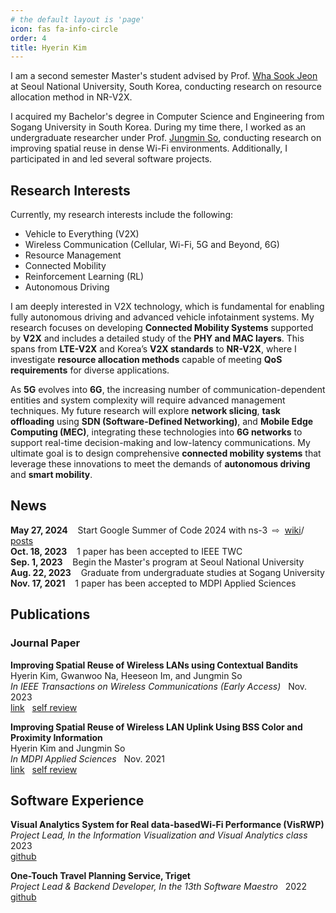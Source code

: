 ```yaml
---
# the default layout is 'page'
icon: fas fa-info-circle
order: 4
title: Hyerin Kim
---
```


<!-- > Add Markdown syntax content to file `_tabs/about.md`{: .filepath } and it will show up on this page.
{: .prompt-tip } -->

<!-- **Currently Working on** | Mobile Computing & Communication Lab. in Seoul National University -->


I am a second semester Master's student advised by Prof. [Wha Sook Jeon] at Seoul National University, South Korea, conducting research on resource allocation method in NR-V2X.  

I acquired my Bachelor's degree in Computer Science and Engineering from Sogang University in South Korea. During my time there, I worked as an undergraduate researcher under Prof. [Jungmin So], conducting research on improving spatial reuse in dense Wi-Fi environments. Additionally, I participated in and led several software projects.

## Research Interests

Currently, my research interests include the following:

- Vehicle to Everything (V2X)  
- Wireless Communication (Cellular, Wi-Fi, 5G and Beyond, 6G)  
- Resource Management  
- Connected Mobility  
- Reinforcement Learning (RL)  
- Autonomous Driving  

I am deeply interested in V2X technology, which is fundamental for enabling fully autonomous driving and advanced vehicle infotainment systems. My research focuses on developing **Connected Mobility Systems** supported by **V2X** and includes a detailed study of the **PHY and MAC layers**. This spans from **LTE-V2X** and Korea’s **V2X standards** to **NR-V2X**, where I investigate **resource allocation methods** capable of meeting **QoS requirements** for diverse applications.

As **5G** evolves into **6G**, the increasing number of communication-dependent entities and system complexity will require advanced management techniques. My future research will explore **network slicing**, **task offloading** using **SDN (Software-Defined Networking)**, and **Mobile Edge Computing (MEC)**, integrating these technologies into **6G networks** to support real-time decision-making and low-latency communications. My ultimate goal is to design comprehensive **connected mobility systems** that leverage these innovations to meet the demands of **autonomous driving** and **smart mobility**.

<!-- 완전 자율주행 및 차량 인포테인먼트에 필수적인 V2X에 가장 큰 관심을 갖고 있고, V2X가 만들어갈 Connected Mobility System 구성에도 관심이 많다. 현재 한국의 V2X 표준인 LTE-V2X부터 시작해 NR-V2X까지 PHY, MAC layer의 동작에 대한 전반적인 공부를 마친 상태이고 application이 발생시키는 다양한 크기, 다양한 주기를 가진 패킷들이 QoS를 만족하는 NR-V2X 기반의 resource allocation 방법을 연구하고자 한다. 

통신을 필요로 하는 주체들이 많아지고 복잡해지면서 단순히 PHY, MAC layer에만 중점을 둔 것이 아니라 시스템 구성과 소프트웨어 측면에서 이들을 관리하고 원하는 서비스를 제공하는 것이 매우 중요해졌다고 생각한다. 따라서 SDN이나 MEC를 이용한 network slicing과 task offloading으로 내 scope를 넓히고 connected mobility system 전체를 구성할 수 있는 연구자가 목표이다. -->

## News

**May 27, 2024** &nbsp;&nbsp; Start Google Summer of Code 2024 with ns-3 &nbsp;⇨&nbsp; [wiki](https://www.nsnam.org/wiki/GSOC2024RLUsability5G)/ [posts](https://mye280c37.github.io/categories/gsoc-2024/)  
**Oct. 18, 2023** &nbsp;&nbsp; 1 paper has been accepted to IEEE TWC  
**Sep. 1, 2023** &nbsp;&nbsp; Begin the Master's program at Seoul National University  
**Aug. 22, 2023** &nbsp;&nbsp; Graduate from undergraduate studies at Sogang University  
**Nov. 17, 2021** &nbsp;&nbsp; 1 paper has been accepted to MDPI Applied Sciences


## Publications

### Journal Paper

**Improving Spatial Reuse of Wireless LANs using Contextual Bandits**   
Hyerin Kim, Gwanwoo Na, Heeseon Im, and Jungmin So  
*In IEEE Transactions on Wireless Communications (Early Access)* &nbsp; Nov. 2023  
[link](https://ieeexplore.ieee.org/document/10309995) &nbsp; 
[self review](https://mye280c37.github.io/posts/paper-review-02/)  

**Improving Spatial Reuse of Wireless LAN Uplink Using BSS Color and Proximity Information**  
Hyerin Kim and Jungmin So  
*In MDPI Applied Sciences* &nbsp; Nov. 2021  
[link](https://www.mdpi.com/2076-3417/11/22/11074) &nbsp; 
[self review](https://mye280c37.github.io/posts/paper-review-01/)  

## Software Experience

**Visual Analytics System for Real data-basedWi-Fi Performance (VisRWP)**  
*Project Lead, In the Information Visualization and Visual Analytics class* &nbsp; 2023  
[github](https://github.com/InfoVis-13/VisRPW)

**One-Touch Travel Planning Service, Triget**  
*Project Lead & Backend Developer, In the 13th Software Maestro* &nbsp; 2022  
[github](https://github.com/mye280c37/triget-springboot)

[Wha Sook Jeon]: https://cse.snu.ac.kr/en/people/faculty/57
[Jungmin So]: https://cs.sogang.ac.kr/cs/cs02_1_12.html